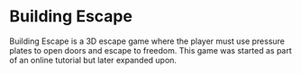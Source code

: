 # Building Escape

Building Escape is a 3D escape game where the player must use pressure plates to open doors and escape to freedom. This game was started as part of an online tutorial but later expanded upon.
